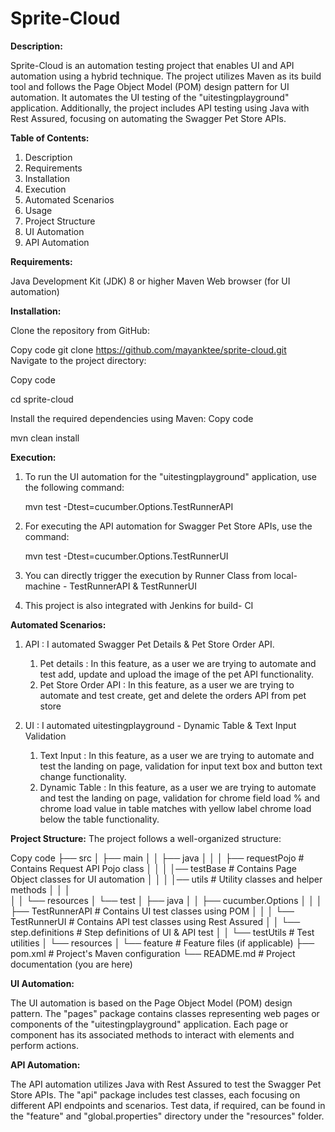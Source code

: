# Sprite-Cloud
**Description:**

Sprite-Cloud is an automation testing project that enables UI and API automation using a hybrid technique. The project utilizes Maven as its build tool and follows the Page Object Model (POM) design pattern for UI automation. It automates the UI testing of the "uitestingplayground" application. Additionally, the project includes API testing using Java with Rest Assured, focusing on automating the Swagger Pet Store APIs.

**Table of Contents:**
1. Description
2. Requirements
3. Installation
4. Execution
5. Automated Scenarios
6. Usage
7. Project Structure
8. UI Automation
9. API Automation

**Requirements:**

Java Development Kit (JDK) 8 or higher
Maven
Web browser (for UI automation)


**Installation:**

Clone the repository from GitHub:

Copy code
git clone https://github.com/mayanktee/sprite-cloud.git
Navigate to the project directory:

Copy code

cd sprite-cloud

Install the required dependencies using Maven:
Copy code

mvn clean install

**Execution:**
1. To run the UI automation for the "uitestingplayground" application, use the following command:
   
   mvn test -Dtest=cucumber.Options.TestRunnerAPI
   
2. For executing the API automation for Swagger Pet Store APIs, use the command:
   
   mvn test -Dtest=cucumber.Options.TestRunnerUI

3. You can directly trigger the execution by Runner Class from local-machine - TestRunnerAPI & TestRunnerUI

4. This project is also integrated with Jenkins for build- CI 

**Automated Scenarios:**
1. API : I automated Swagger Pet Details & Pet Store Order API.
      1. Pet details : In this feature, as a user we are trying to automate and test add, update and upload the image of the pet API functionality.
      2. Pet Store Order API : In this feature, as a user we are trying to automate and test create, get and delete the orders API from pet store

   
2. UI : I automated uitestingplayground - Dynamic Table & Text Input Validation
      1. Text Input : In this feature, as a user we are trying to automate and test the landing on page, validation for input text box and button text change functionality. 
      2. Dynamic Table : In this feature, as a user we are trying to automate and test the landing on page, validation for chrome field load % and chrome load value in table matches with yellow label chrome load below the table functionality.


**Project Structure:**
The project follows a well-organized structure:

Copy code
├── src
│   ├── main
│   │   ├── java
│   │   │   ├── requestPojo            # Contains Request API Pojo class
│   │   │   │── testBase              # Contains Page Object classes for UI automation
│   │   │   │── utils                # Utility classes and helper methods
│   │   │                 
│   │   └── resources
│   └── test
│       ├── java
│       │   ├── cucumber.Options
│       │   │   ├── TestRunnerAPI            # Contains UI test classes using POM
│       │   │   └── TestRunnerUI           # Contains API test classes using Rest Assured
│       │   └── step.definitions            # Step definitions of UI & API test
│       │   └── testUtils                  # Test utilities
│       └── resources
│           └── feature                   # Feature files (if applicable)
├── pom.xml                              # Project's Maven configuration
└── README.md                           # Project documentation (you are here)


**UI Automation:**

The UI automation is based on the Page Object Model (POM) design pattern. The "pages" package contains classes representing web pages or components of the "uitestingplayground" application. Each page or component has its associated methods to interact with elements and perform actions.

**API Automation:**

The API automation utilizes Java with Rest Assured to test the Swagger Pet Store APIs. The "api" package includes test classes, each focusing on different API endpoints and scenarios. Test data, if required, can be found in the "feature" and "global.properties" directory under the "resources" folder.


